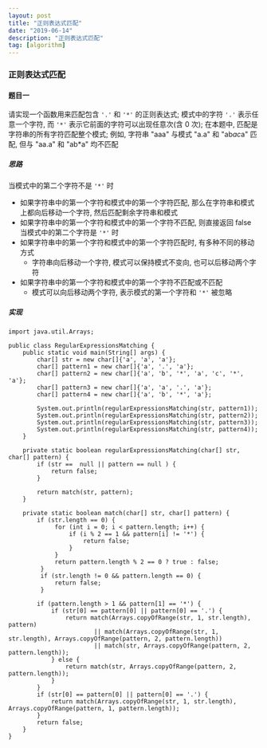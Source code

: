 ```yaml
---
layout: post
title: "正则表达式匹配"
date: "2019-06-14"
description: "正则表达式匹配"
tag: [algorithm]
---
```


### 正则表达式匹配

#### 题目一
请实现一个函数用来匹配包含 `'.'` 和 `'*'` 的正则表达式; 模式中的字符 `'.'` 表示任意一个字符, 而 `'*'` 表示它前面的字符可以出现任意次(含 0 次); 在本题中, 匹配是字符串的所有字符匹配整个模式; 例如, 字符串 "aaa" 与模式 "a.a" 和 "ab*ac*a" 匹配, 但与 "aa.a" 和 "ab*a" 均不匹配

##### 思路
当模式中的第二个字符不是 `'*'` 时
- 如果字符串中的第一个字符和模式中的第一个字符匹配, 那么在字符串和模式上都向后移动一个字符, 然后匹配剩余字符串和模式
- 如果字符串中的第一个字符和模式中的第一个字符不匹配, 则直接返回 false  
当模式中的第二个字符是 `'*'` 时
- 如果字符串中的第一个字符和模式中的第一个字符匹配时, 有多种不同的移动方式
  - 字符串向后移动一个字符, 模式可以保持模式不变向, 也可以后移动两个字符
- 如果字符串中的第一个字符和模式中的第一个字符不匹配或不匹配
  - 模式可以向后移动两个字符, 表示模式的第一个字符和 `'*'` 被忽略

##### 实现
```
import java.util.Arrays;

public class RegularExpressionsMatching {
    public static void main(String[] args) {
        char[] str = new char[]{'a', 'a', 'a'};
        char[] pattern1 = new char[]{'a', '.', 'a'};
        char[] pattern2 = new char[]{'a', 'b', '*', 'a', 'c', '*', 'a'};
        char[] pattern3 = new char[]{'a', 'a', '.', 'a'};
        char[] pattern4 = new char[]{'a', 'b', '*', 'a'};

        System.out.println(regularExpressionsMatching(str, pattern1));
        System.out.println(regularExpressionsMatching(str, pattern2));
        System.out.println(regularExpressionsMatching(str, pattern3));
        System.out.println(regularExpressionsMatching(str, pattern4));
    }

    private static boolean regularExpressionsMatching(char[] str, char[] pattern) {
        if (str ==  null || pattern == null ) {
            return false;
        }

        return match(str, pattern);
    }

    private static boolean match(char[] str, char[] pattern) {
        if (str.length == 0) {
             for (int i = 0; i < pattern.length; i++) {
                 if (i % 2 == 1 && pattern[i] != '*') {
                     return false;
                 }
             }
             return pattern.length % 2 == 0 ? true : false;
         }
         if (str.length != 0 && pattern.length == 0) {
             return false;
         }

        if (pattern.length > 1 && pattern[1] == '*') {
            if (str[0] == pattern[0] || pattern[0] == '.') {
                return match(Arrays.copyOfRange(str, 1, str.length), pattern)
                        || match(Arrays.copyOfRange(str, 1, str.length), Arrays.copyOfRange(pattern, 2, pattern.length))
                        || match(str, Arrays.copyOfRange(pattern, 2, pattern.length));
            } else {
                return match(str, Arrays.copyOfRange(pattern, 2, pattern.length));
            }
        }
        if (str[0] == pattern[0] || pattern[0] == '.') {
            return match(Arrays.copyOfRange(str, 1, str.length), Arrays.copyOfRange(pattern, 1, pattern.length));
        }
        return false;
    }
}
```

